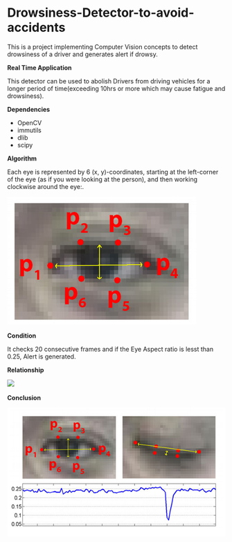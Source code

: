 # Drowsiness-Detector-to-avoid-accidents

This is a project implementing Computer Vision concepts to detect drowsiness of a driver and generates alert if drowsy.

**Real Time Application**

This detector can be used to abolish Drivers from driving vehicles for a longer period of time(exceeding 10hrs or more which may cause fatigue and drowsiness).

**Dependencies**

* OpenCV
* immutils
* dlib
* scipy

**Algorithm**

Each eye is represented by 6 (x, y)-coordinates, starting at the left-corner of the eye (as if you were looking at the person), and then working clockwise around the eye:.

<img src="https://github.com/Kunika21/Drowsiness-Detector-to-avoid-accidents/blob/master/eye1.jpg">

**Condition**

It checks 20 consecutive frames and if the Eye Aspect ratio is lesst than 0.25, Alert is generated.

**Relationship**

<img src="https://github.com/Kunika21/Drowsiness-Detector-to-avoid-accidents/blob/master/eye2.jpg">

**Conclusion**

<img src="https://github.com/Kunika21/Drowsiness-Detector-to-avoid-accidents/blob/master/eye3.jpg">

